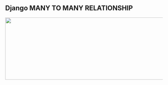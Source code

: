 ## Django MANY TO MANY RELATIONSHIP
<p align="center"><img src="https://static.djangoproject.com/img/logos/django-logo-negative.png" width="700" height="200"></p>
